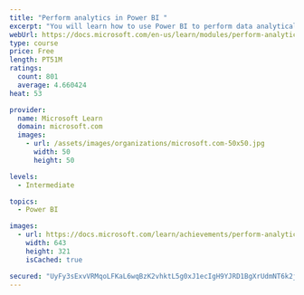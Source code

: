 ```yaml
---
title: "Perform analytics in Power BI "
excerpt: "You will learn how to use Power BI to perform data analytical functions, how to identify outliers in your data, how to group data together, and how to bin data for analysis. You will also learn how to perform time series analysis. Finally, you will work with advanced analytic features of Power BI, such as Quick Insights, AI Insights, and the Analyze feature."
webUrl: https://docs.microsoft.com/en-us/learn/modules/perform-analytics-power-bi/
type: course
price: Free
length: PT51M
ratings:
  count: 801
  average: 4.660424
heat: 53

provider:
  name: Microsoft Learn
  domain: microsoft.com
  images:
    - url: /assets/images/organizations/microsoft.com-50x50.jpg
      width: 50
      height: 50

levels:
  - Intermediate

topics:
  - Power BI

images:
  - url: https://docs.microsoft.com/learn/achievements/perform-analytics-power-bi-social.png
    width: 643
    height: 321
    isCached: true

secured: "UyFy3sExvVRMqoLFKaL6wqBzK2vhktL5g0xJ1ecIgH9YJRD1BgXrUdmNT6k2jGL7SZBpK3C7/3cVjpnQ+TdyxxlfhGxbux9SHQL10JAGzTSXq8gXzeyEPUZfrbd7AB6f8S+4GhxJNAEUW3QPHul6SUjOxTfHCVBSONkKMZ6CE6mW6+2vwDMo8fZHb3eEDuBiS2hCGAltedj28qmXpnEjRQIqGJs0fpAAB4s3/p3ijChsBWViXzyvmOenTmyrDrfpAXuBnzWrNBHSgoh6wCs1SDzG9gGSZKThFQI8/cPsXQRSPZaiCtbfCFLo+Ko7rWKF7zYkHJpFRfVJSBIX+4vXACLktB8IL8pkVJBgovO9VDLQJFSk6PspHtlpgkD5RqhfB2J0uftahUURi+frqpWkk+hIkXYT+5GW3LSTbpHftuU=;uaDNqMgk3Eye4x9cEjNgsw=="
---
```


